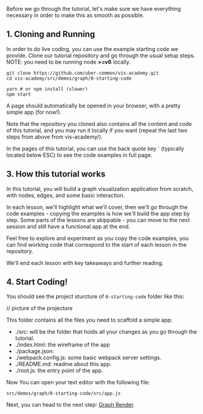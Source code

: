 Before we go through the tutorial, let's make sure we have everything necessary in order to make this as smooth as possible.

## 1. Cloning and Running

In order to do live coding, you can use the example starting code we provide.
Clone our tutorial repository and go through the usual setup steps. NOTE: you
need to be running node **>=v6** locally.
```
git clone https://github.com/uber-common/vis-academy.git
cd vis-academy/src/demos/graph/0-starting-code

yarn # or npm install (slower)
npm start
```

A page should automatically be opened in your browser, with a pretty simple app (for now!).

Note that the repository you cloned also contains all the content and code of this tutorial, and you may run it locally if you want (repeat the last two steps from above from vis-academy/).

In the pages of this tutorial, you can use the back quote key ` (typically located below ESC) to see the code examples in full page.

## 3. How this tutorial works

In this tutorial, you will build a graph visualization application from scratch, with nodes, edges, and some basic interaction. 

In each lesson, we'll highlight what we'll cover, then we'll go through the code examples - copying the examples is how we'll build the app step by step. Some parts of the lessons are skippable - you can move to the next session and still have a functional app at the end. 

Feel free to explore and experiment as you copy the code examples, you can find working code that correspond to the start of each lesson in the repository.

We'll end each lesson with key takeaways and further reading.

## 4. Start Coding!

You should see the project sturcture of `0-starting-code` folder like this:

// picture of the projecture

This folder contains all the files you need to scaffold a simple app:
 - ./src: will be the folder that holds all your changes as you go through the tutorial.
 - ./index.html: the wireframe of the app
 - ./package.json: 
 - ./webpack.config.js: some basic webpack server settings.
 - ./README.md: readme about this app.
 - ./root.js: the entry point of the app.

Now You can open your text editor with the following file:

```
src/demos/graph/0-starting-code/src/app.js
```

Next, you can head to the next step:
[Graph Render](#/graph-vis/render).
